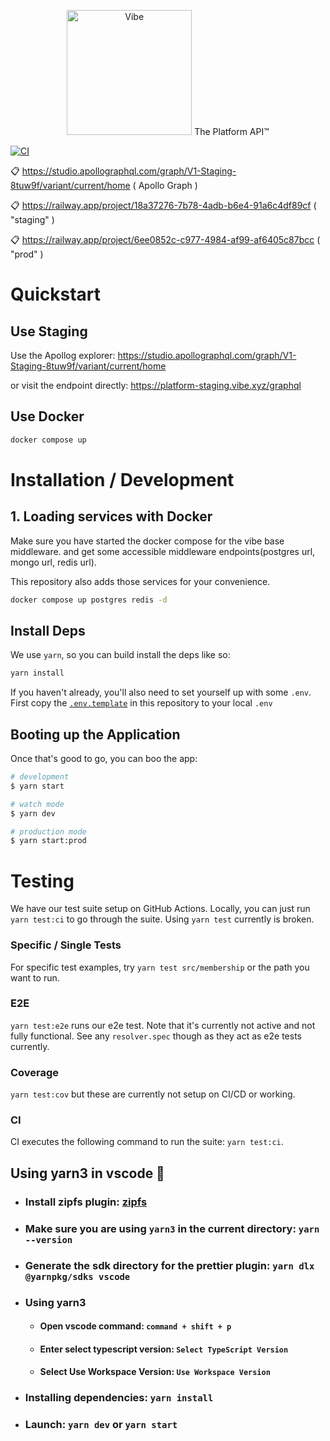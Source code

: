 <p align="center">
  <a href="https://platform-staging.vibe.xyz/graphql" target="blank"><img src="https://vibe.xyz/vibe.jpg" width="200" alt="Vibe" /></a>
  The Platform API™️
</p>

[![CI](https://github.com/vibexyz/vibe-server-restful/actions/workflows/ci.yml/badge.svg)](https://github.com/vibexyz/vibe-server-restful/actions/workflows/ci.yml)

:clipboard: https://studio.apollographql.com/graph/V1-Staging-8tuw9f/variant/current/home ( Apollo Graph )

:clipboard: https://railway.app/project/18a37276-7b78-4adb-b6e4-91a6c4df89cf ( "staging" )

:clipboard: https://railway.app/project/6ee0852c-c977-4984-af99-af6405c87bcc ( "prod" )

# Quickstart

## Use Staging

Use the Apollog explorer: https://studio.apollographql.com/graph/V1-Staging-8tuw9f/variant/current/home

or visit the endpoint directly: https://platform-staging.vibe.xyz/graphql

## Use Docker

```sh
docker compose up
```

# Installation / Development

## 1. Loading services with Docker

Make sure you have started the docker compose for the vibe base middleware. and get some accessible middleware endpoints(postgres url, mongo url, redis url).

This repository also adds those services for your convenience.

```sh
docker compose up postgres redis -d
```

## Install Deps

We use `yarn`, so you can build install the deps like so:

```sh
yarn install
```

If you haven't already, you'll also need to set yourself up with some `.env`. First copy the [`.env.template`](.env.template) in this repository to your local `.env`

## Booting up the Application

Once that's good to go, you can boo the app:

```sh
# development
$ yarn start

# watch mode
$ yarn dev

# production mode
$ yarn start:prod
```

# Testing

We have our test suite setup on GitHub Actions. Locally, you can just run `yarn test:ci` to go through the suite. Using `yarn test` currently is broken.

### Specific / Single Tests

For specific test examples, try `yarn test src/membership` or the path you want to run.

### E2E

`yarn test:e2e` runs our e2e test. Note that it's currently not active and not fully functional. See any `resolver.spec` though as they act as e2e tests currently.

### Coverage

`yarn test:cov` but these are currently not setup on CI/CD or working.

### CI

CI executes the following command to run the suite: `yarn test:ci`.

## Using yarn3 in vscode 🤯

-   ### Install zipfs plugin: [zipfs](https://marketplace.visualstudio.com/items?itemName=arcanis.vscode-zipfs)
-   ### Make sure you are using `yarn3` in the current directory: `yarn --version`
-   ### Generate the sdk directory for the prettier plugin: `yarn dlx @yarnpkg/sdks vscode`
-   ### Using yarn3
    -   #### Open vscode command: `command + shift + p`
    -   #### Enter select typescript version: `Select TypeScript Version`
    -   #### Select Use Workspace Version: `Use Workspace Version`
-   ### Installing dependencies: `yarn install`
-   ### Launch: `yarn dev` or `yarn start`

